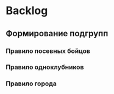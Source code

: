 # Backlog
## Формирование подгрупп
### Правило посевных бойцов
### Правило одноклубников
### Правило города